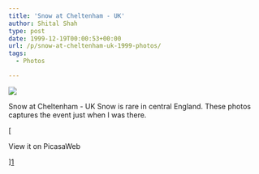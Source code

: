 ```yaml
---
title: 'Snow at Cheltenham - UK'
author: Shital Shah
type: post
date: 1999-12-19T00:00:53+00:00
url: /p/snow-at-cheltenham-uk-1999-photos/
tags:
  - Photos

---
```

[<img src="/images/posts/2004/03/snow_at_cheltenham.jpg" class="alignleft size-full" />][1]

Snow at Cheltenham - UK Snow is rare in central England. These photos captures the event just when I was there.

[

View it on PicasaWeb

][1]

 [1]: https://picasaweb.google.com/111712720654017421562/SnowAtCheltenhamUK?authuser=0&feat=directlink